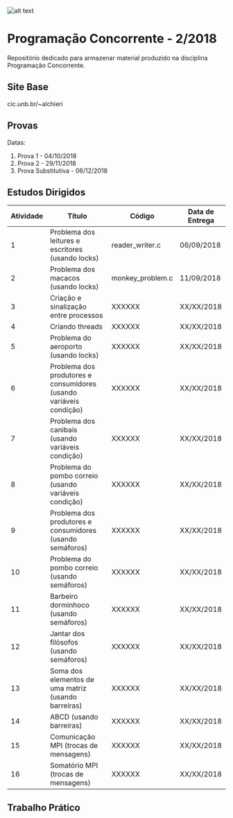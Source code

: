 ![alt text](http://www.unb.br/images/Imagens/logo_unb.png)

# Programação Concorrente - 2/2018

Repositório dedicado para armazenar material produzido na disciplina Programação Concorrente.

## Site Base

cic.unb.br/~alchieri

## Provas

Datas:

1. Prova 1 - 04/10/2018
2. Prova 2 - 29/11/2018
3. Prova Substitutiva - 06/12/2018


## Estudos Dirigidos

| Atividade | Título | Código | Data de Entrega |
|-----------|--------|--------|-----------------|
| 1 | Problema dos leitures e escritores (usando locks) | reader_writer.c | 06/09/2018 |
| 2 | Problema dos macacos (usando locks) | monkey_problem.c | 11/09/2018 |
| 3 | Criação e sinalização entre processos | XXXXXX | XX/XX/2018 |
| 4 | Criando threads | XXXXXX | XX/XX/2018 |
| 5 | Problema do aeroporto (usando locks) | XXXXXX | XX/XX/2018 |
| 6 | Problema dos produtores e consumidores (usando variáveis condição) | XXXXXX | XX/XX/2018 |
| 7 | Problema dos canibais (usando variáveis condição) | XXXXXX | XX/XX/2018 |
| 8 | Problema do pombo correio (usando variáveis condição) | XXXXXX | XX/XX/2018    |
| 9 | Problema dos produtores e consumidores (usando semáforos) | XXXXXX | XX/XX/2018 |
| 10 | Problema do pombo correio (usando semáforos) | XXXXXX | XX/XX/2018 |
| 11 | Barbeiro dorminhoco (usando semáforos) | XXXXXX | XX/XX/2018 |
| 12 | Jantar dos filósofos (usando semáforos) | XXXXXX | XX/XX/2018 |
| 13 | Soma dos elementos de uma matriz (usando barreiras) | XXXXXX | XX/XX/2018 |
| 14 | ABCD (usando barreiras) | XXXXXX | XX/XX/2018 |
| 15 | Comunicação MPI (trocas de mensagens) | XXXXXX | XX/XX/2018 |
| 16 | Somatório MPI (trocas de mensagens)  | XXXXXX | XX/XX/2018 |

## Trabalho Prático

